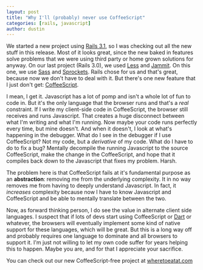 ```yaml
---
layout: post
title: "Why I'll (probably) never use CoffeeScript"
categories: [rails, javascript]
author: dustin
---
```


We started a new project using [Rails 3.1](http://rubyonrails.org/), so I was checking out all the new stuff in this release.  Most of it looks great, since the new baked in features solve problems that we were using third party or home grown solutions for anyway.  On our last project (Rails 3.0), we used [Less](http://lesscss.org/) and [Jammit](http://documentcloud.github.com/jammit/).  On this one, we use [Sass](http://sass-lang.com/) and [Sprockets](https://github.com/sstephenson/sprockets).  Rails chose for us and that's great, because now we don't have to deal with it.  But there's one new feature that I just don't get: [CoffeeScript](http://jashkenas.github.com/coffee-script/).

I mean, I get it.  Javascript has a lot of pomp and isn't a whole lot of fun to code in.  But it's the only language that the browser runs and that's a _real_ constraint.  If I write my client-side code in CoffeeScript, the browser still receives and runs Javascript.  That creates a huge disconnect between what I'm writing and what I'm running.  Now maybe your code runs perfectly every time, but mine doesn't.  And when it doesn't, I look at what's happening in the debugger.  What do I see in the debugger if I use CoffeeScript?  Not my code, but a _derivative_ of my code.  What do I have to do to fix a bug?  Mentally decompile the running Javascript to the source CoffeeScript, make the change in the CoffeeScript, and hope that it compiles back down to the Javascript that fixes my problem.  Harsh.

The problem here is that CoffeeScript fails at it's fundamental purpose as an **abstraction**: removing me from the underlying complexity.  It in no way removes me from having to deeply understand Javascript.  In fact, it _increases_ complexity because now I have to know Javascript and CoffeeScript and be able to mentally translate between the two.  

Now, as forward thinking person, I do see the value in alternate client side languages.  I suspect that if lots of devs start using CoffeeScript or [Dart](http://www.dartlang.org/) or whatever, the browsers will eventually implement some kind of native support for these languages, which will be great.  But this is a long way off and probably requires one language to dominate and all browsers to support it.  I'm just not willing to let my own code suffer for years helping this to happen.  Maybe you are, and for that I appreciate your sacrifice.

You can check out our new CoffeeScript-free project at [wheretoeatat.com](http://wheretoeatat.com/)
